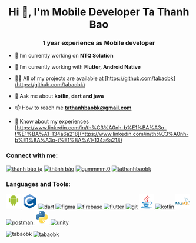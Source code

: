 
<h1 align="center">Hi 👋, I'm Mobile Developer Ta Thanh Bao</h1>
<h3 align="center">1 year experience as Mobile developer</h3>

- 🔭 I’m currently working on **NTQ Solution**

- 🌱 I’m currently working with **Flutter, Android Native**

- 👨‍💻 All of my projects are available at [https://github.com/tabaobk](https://github.com/tabaobk)

- 💬 Ask me about **kotlin, dart and java**

- 📫 How to reach me **tathanhbaobk@gmail.com**

- 📄 Know about my experiences [https://www.linkedin.com/in/th%C3%A0nh-b%E1%BA%A3o-t%E1%BA%A1-134a6a218](https://www.linkedin.com/in/th%C3%A0nh-b%E1%BA%A3o-t%E1%BA%A1-134a6a218)

<h3 align="left">Connect with me:</h3>
<p align="left">
<a href="https://linkedin.com/in/thành bảo tạ" target="blank"><img align="center" src="https://raw.githubusercontent.com/rahuldkjain/github-profile-readme-generator/master/src/images/icons/Social/linked-in-alt.svg" alt="thành bảo tạ" height="30" width="40" /></a>
<a href="https://fb.com/thành bảo" target="blank"><img align="center" src="https://raw.githubusercontent.com/rahuldkjain/github-profile-readme-generator/master/src/images/icons/Social/facebook.svg" alt="thành bảo" height="30" width="40" /></a>
<a href="https://instagram.com/gummmm.0" target="blank"><img align="center" src="https://raw.githubusercontent.com/rahuldkjain/github-profile-readme-generator/master/src/images/icons/Social/instagram.svg" alt="gummmm.0" height="30" width="40" /></a>
<a href="https://www.hackerrank.com/tathanhbaobk" target="blank"><img align="center" src="https://raw.githubusercontent.com/rahuldkjain/github-profile-readme-generator/master/src/images/icons/Social/hackerrank.svg" alt="tathanhbaobk" height="30" width="40" /></a>
</p>

<h3 align="left">Languages and Tools:</h3>
<p align="left"> <a href="https://developer.android.com" target="_blank" rel="noreferrer"> <img src="https://raw.githubusercontent.com/devicons/devicon/master/icons/android/android-original-wordmark.svg" alt="android" width="40" height="40"/> </a> <a href="https://www.cprogramming.com/" target="_blank" rel="noreferrer"> <img src="https://raw.githubusercontent.com/devicons/devicon/master/icons/c/c-original.svg" alt="c" width="40" height="40"/> </a> <a href="https://dart.dev" target="_blank" rel="noreferrer"> <img src="https://www.vectorlogo.zone/logos/dartlang/dartlang-icon.svg" alt="dart" width="40" height="40"/> </a> <a href="https://www.figma.com/" target="_blank" rel="noreferrer"> <img src="https://www.vectorlogo.zone/logos/figma/figma-icon.svg" alt="figma" width="40" height="40"/> </a> <a href="https://firebase.google.com/" target="_blank" rel="noreferrer"> <img src="https://www.vectorlogo.zone/logos/firebase/firebase-icon.svg" alt="firebase" width="40" height="40"/> </a> <a href="https://flutter.dev" target="_blank" rel="noreferrer"> <img src="https://www.vectorlogo.zone/logos/flutterio/flutterio-icon.svg" alt="flutter" width="40" height="40"/> </a> <a href="https://git-scm.com/" target="_blank" rel="noreferrer"> <img src="https://www.vectorlogo.zone/logos/git-scm/git-scm-icon.svg" alt="git" width="40" height="40"/> </a> <a href="https://www.java.com" target="_blank" rel="noreferrer"> <img src="https://raw.githubusercontent.com/devicons/devicon/master/icons/java/java-original.svg" alt="java" width="40" height="40"/> </a> <a href="https://kotlinlang.org" target="_blank" rel="noreferrer"> <img src="https://www.vectorlogo.zone/logos/kotlinlang/kotlinlang-icon.svg" alt="kotlin" width="40" height="40"/> </a> <a href="https://www.mysql.com/" target="_blank" rel="noreferrer"> <img src="https://raw.githubusercontent.com/devicons/devicon/master/icons/mysql/mysql-original-wordmark.svg" alt="mysql" width="40" height="40"/> </a> <a href="https://postman.com" target="_blank" rel="noreferrer"> <img src="https://www.vectorlogo.zone/logos/getpostman/getpostman-icon.svg" alt="postman" width="40" height="40"/> </a> <a href="https://www.python.org" target="_blank" rel="noreferrer"> <img src="https://raw.githubusercontent.com/devicons/devicon/master/icons/python/python-original.svg" alt="python" width="40" height="40"/> </a> <a href="https://unity.com/" target="_blank" rel="noreferrer"> <img src="https://www.vectorlogo.zone/logos/unity3d/unity3d-icon.svg" alt="unity" width="40" height="40"/> </a> </p>

<p><img align="left" src="https://github-readme-stats.vercel.app/api/top-langs?username=tabaobk&show_icons=true&bg_color=fbe783&locale=en&layout=compact" alt="tabaobk" /></p>

<p>&nbsp;<img align="center" src="https://github-readme-stats.vercel.app/api?username=tabaobk&show_icons=true&bg_color=42d0ff&locale=en" alt="tabaobk" /></p>


